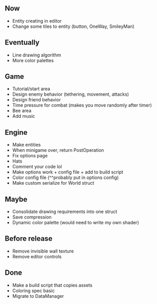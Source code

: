 ## Now
* Entity creating in editor
* Change some tiles to entity (button, OneWay, SmileyMan)

## Eventually
* Line drawing algorithm
* More color palettes 

## Game
* Tutorial/start area
* Design enemy behavior (tethering, movement, attacks)
* Design friend behavior
* Time pressure for combat (makes you move randomly after timer)
* Bee area
* Add music

## Engine
* Make entities
* When minigame over, return PostOperation
* Fix options page 
* Hats
* Comment your code lol 
* Make options work + config file + add to build script 
* Color config file (^^probably put in options config)
* Make custom serialize for World struct

## Maybe
* Consolidate drawing requirements into one struct
* Save compression
* Dynamic color palette (would need to write my own shader)

## Before release
* Remove invisible wall texture
* Remove editor controls

## Done
* Make a build script that copies assets
* Coloring spec basic
* Migrate to DataManager
